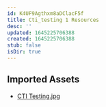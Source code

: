 ```yaml
---
id: K4UF9Agthxm8aDClacF5f
title: Cti_testing 1 Resources
desc: ''
updated: 1645225706388
created: 1645225706388
stub: false
isDir: true
---
```

## Imported Assets
- [CTI Testing.jpg](/assets/cti-testing-0wHub2YSP1z7.jpg)
